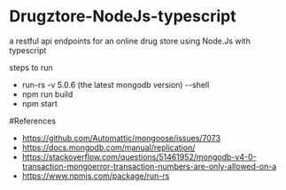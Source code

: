 # Drugztore-NodeJs-typescript
a restful api endpoints for an online drug store using Node.Js with typescript

steps to run
- run-rs -v 5.0.6 (the latest mongodb version) --shell
- npm run build
- npm start





#References
- https://github.com/Automattic/mongoose/issues/7073
- https://docs.mongodb.com/manual/replication/
- https://stackoverflow.com/questions/51461952/mongodb-v4-0-transaction-mongoerror-transaction-numbers-are-only-allowed-on-a
- https://www.npmjs.com/package/run-rs